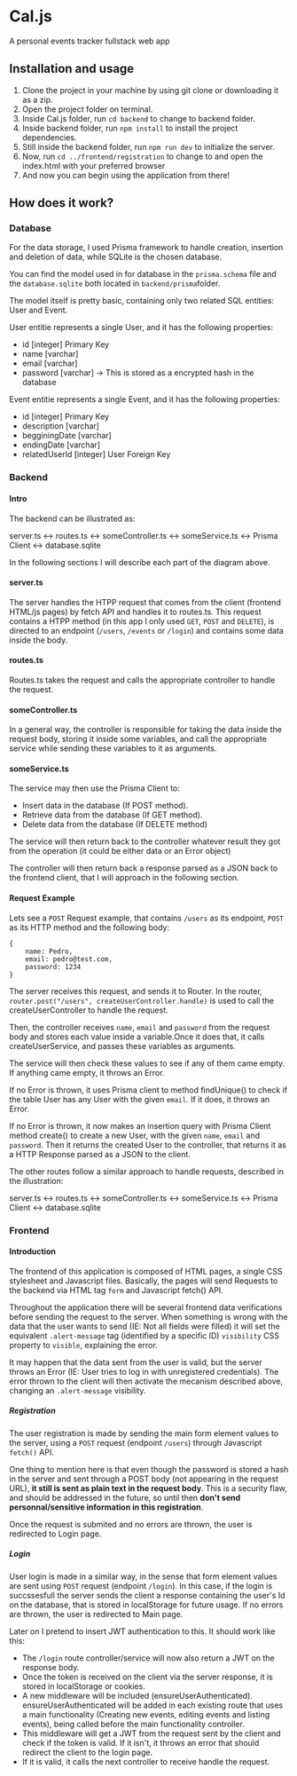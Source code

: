 # Cal.js
A personal events tracker fullstack web app

## Installation and usage
1. Clone the project in your machine by using git clone or downloading it as a zip.
2. Open the project folder on terminal.
3. Inside Cal.js folder, run `cd backend` to change to backend folder.
4. Inside backend folder, run `npm install` to install the project dependencies.
5. Still inside the backend folder, run `npm run dev` to initialize the server.
6. Now, run `cd ../frontend/registration` to change to and open the index.html with your preferred browser 
7. And now you can begin using the application from there! 

## How does it work?

### Database

For the data storage, I used Prisma framework to handle creation, insertion and deletion of data, while SQLite is the chosen database.

You can find the model used in for database in the `prisma.schema` file and the `database.sqlite` both located in `backend/prisma`folder.

The model itself is pretty basic, containing only two related SQL entities: User and Event.

User entitie represents a single User, and it has the following properties:
* id [integer] Primary Key
* name [varchar]
* email [varchar]
* password [varchar] -> This is stored as a encrypted hash in the database

Event entitie represents a single Event, and it has the following properties:
* id [integer] Primary Key
* description [varchar]
* begginingDate [varchar]
* endingDate [varchar]
* relatedUserId [integer] User Foreign Key

### Backend

#### Intro

The backend can be illustrated as:

server.ts <-> routes.ts <-> someController.ts <-> someService.ts <-> Prisma Client <-> database.sqlite

In the following sections I will describe each part of the diagram above.

#### server.ts
The server handles the HTPP request that comes from the client (frontend HTML/js pages) by fetch API and handles it to routes.ts. This request contains a HTPP method (in this app I only used `GET`, `POST` and `DELETE`), is directed to an endpoint (`/users`, `/events` or `/login`) and contains some data inside the body.

#### routes.ts
Routes.ts takes the request and calls the appropriate controller to handle the request.

#### someController.ts
In a general way, the controller is responsible for taking the data inside the request body, storing it inside some variables, and call the appropriate service while sending these variables to it as arguments.

#### someService.ts
The service may then use the Prisma Client to:

* Insert data in the database (If POST method).
* Retrieve data from the database (If GET method).
* Delete data from the database (If DELETE method)

The service will then return back to the controller whatever result they got from the operation (it could be either data or an Error object)

The controller will then return back a response parsed as a JSON back to the frontend client, that I will approach in the following section.

#### Request Example

Lets see a `POST` Request example, that contains `/users` as its endpoint, `POST` as its HTTP method and the following body:

    {
        name: Pedro,
        email: pedro@test.com,
        password: 1234
    }

The server receives this request, and sends it to Router. In the router, `router.post("/users", createUserController.handle)` is used to call the createUserController to handle the request.

Then, the controller receives `name`, `email` and `password` from the request body and stores each value inside a variable.Once it does that, it calls createUserService, and passes these variables as arguments.

The service will then check these values to see if any of them came empty. If anything came empty, it throws an Error.

If no Error is thrown, it uses Prisma client to method findUnique() to check if the table User has any User with the given `email`. If it does, it throws an Error.

If no Error is thrown, it now makes an insertion query with Prisma Client method create() to create a new User, with the given `name`, `email` and `password`. Then it returns the created User to the controller, that returns it as a HTTP Response parsed as a JSON to the client.

The other routes follow a similar approach to handle requests, described in the illustration:

server.ts <-> routes.ts <-> someController.ts <-> someService.ts <-> Prisma Client <-> database.sqlite

### Frontend

#### Introduction

The frontend of this application is composed of HTML pages, a single CSS stylesheet and Javascript files. Basically, the pages will send Requests to the backend via HTML tag `form` and Javascript fetch() API.

Throughout the application there will be several frontend data verifications before sending the request to the server. When something is wrong with the data that the user wants to send (IE: Not all fields were filled) it will set the equivalent `.alert-message` tag (identified by a specific ID) `visibility` CSS property to `visible`, explaining the error.

It may happen that the data sent from the user is valid, but the server throws an Error (IE: User tries to log in with unregistered credentials). The error thrown to the client will then activate the mecanism described above, changing an `.alert-message` visibility.

##### Registration

The user registration is made by sending the main form element values to the server, using a `POST` request (endpoint `/users`) through Javascript `fetch()` API.

One thing to mention here is that even though the password is stored a hash in the server and sent through a POST body (not appearing in the request URL), **it still is sent as plain text in the request body**. This is a security flaw, and should be addressed in the future, so until then **don't send personnal/sensitive information in this registration**.

Once the request is submited and no errors are thrown, the user is redirected to Login page.

##### Login

User login is made in a similar way, in the sense that form element values are sent using `POST` request (endpoint `/login`). In this case, if the login is succssesfull the server sends the client a response containing the user's Id on the database, that is stored in localStorage for future usage. If no errors are thrown, the user is redirected to Main page.

Later on I pretend to insert JWT authentication to this. It should work like this:
- The `/login` route controller/service will now also return a JWT on the response body.
- Once the token is received on the client via the server response, it is stored in localStorage or cookies.
- A new middleware will be included (ensureUserAuthenticated). ensureUserAuthenticated will be added in each existing route that uses a main functionality (Creating new events, editing events and listing events), being called before the main functionality controller. 
- This middleware will get a JWT from the request sent by the client and check if the token is valid. If it isn't, it throws an error that should redirect the client to the login page. 
- If it is valid, it calls the next controller to receive handle the request. 